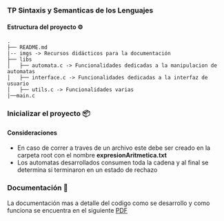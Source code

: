 ### TP Sintaxis y Semanticas de los Lenguajes

#### Estructura del proyecto ⚙️

```
.
├── README.md
|-- imgs -> Recursos didácticos para la documentación
├── libs
│   ├── automata.c -> Funcionalidades dedicadas a la manipulacion de automatas
│   ├── interface.c -> Funcionalidades dedicadas a la interfaz de usuario
│   ├── utils.c -> Funcionalidades varias
|──main.c
```

### Inicializar el proyecto 📦

#### Consideraciones

- En caso de correr a traves de un archivo este debe ser creado en la carpeta root con el nombre **expresionAritmetica.txt**
- Los automatas desarrollados consumen toda la cadena y al final se determina si terminaron en un estado de rechazo

### Documentación 📖

La documentación mas a detalle del codigo como se desarrollo y como funciona se encuentra en el siguiente [PDF](./TP2_Práctico_Grupo9_SSL.pdf)
